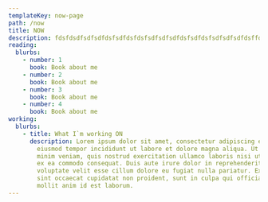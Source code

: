 ```yaml
---
templateKey: now-page
path: /now
title: NOW
description: fdsfdsdfsdfsdfdsfsdfdsfdsfsdfsdfsdfdsfsdfdsfsdfsdfsdfdsffdsfdssd
reading:
  blurbs:
    - number: 1
      book: Book about me
    - number: 2
      book: Book about me
    - number: 3
      book: Book about me
    - number: 4
      book: Book about me
working:
  blurbs:
    - title: What I`m working ON
      description: Lorem ipsum dolor sit amet, consectetur adipiscing elit, sed do
        eiusmod tempor incididunt ut labore et dolore magna aliqua. Ut enim ad
        minim veniam, quis nostrud exercitation ullamco laboris nisi ut aliquip
        ex ea commodo consequat. Duis aute irure dolor in reprehenderit in
        voluptate velit esse cillum dolore eu fugiat nulla pariatur. Excepteur
        sint occaecat cupidatat non proident, sunt in culpa qui officia deserunt
        mollit anim id est laborum.
---
```

